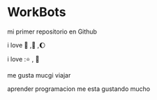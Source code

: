 # WorkBots

mi primer repositorio en Github

i love :pizza: ,:icecream: ,:moon:

i love :⭐ , :beer:

me gusta mucgi viajar 

aprender programacion me esta gustando mucho
